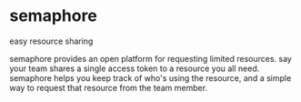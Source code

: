 semaphore
=========

easy resource sharing 

semaphore provides an open platform for requesting limited resources. say your team shares a single access
token to a resource you all need. semaphore helps you keep track of who's using the resource, and 
a simple way to request that resource from the team member. 
